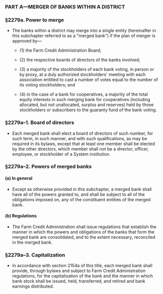 ### PART A—MERGER OF BANKS WITHIN A DISTRICT

### §2279a. Power to merge
* The banks within a district may merge into a single entity (hereinafter in this subchapter referred to as a "merged bank") if the plan of merger is approved by—

  * (1) the Farm Credit Administration Board;

  * (2) the respective boards of directors of the banks involved;

  * (3) a majority of the stockholders of each bank voting, in person or by proxy, at a duly authorized stockholders' meeting with each association entitled to cast a number of votes equal to the number of its voting stockholders; and

  * (4) in the case of a bank for cooperatives, a majority of the total equity interests in such merging bank for cooperatives (including allocated, but not unallocated, surplus and reserves) held by those stockholders or subscribers to the guaranty fund of the bank voting.

### §2279a–1. Board of directors
* Each merged bank shall elect a board of directors of such number, for such term, in such manner, and with such qualifications, as may be required in its bylaws, except that at least one member shall be elected by the other directors, which member shall not be a director, officer, employee, or stockholder of a System institution.

### §2279a–2. Powers of merged banks
#### (a) In general
* Except as otherwise provided in this subchapter, a merged bank shall have all of the powers granted to, and shall be subject to all of the obligations imposed on, any of the constituent entities of the merged bank.

#### (b) Regulations
* The Farm Credit Administration shall issue regulations that establish the manner in which the powers and obligations of the banks that form the merged bank are consolidated, and to the extent necessary, reconciled in the merged bank.

### §2279a–3. Capitalization
* In accordance with section 2154a of this title, each merged bank shall provide, through bylaws and subject to Farm Credit Administration regulations, for the capitalization of the bank and the manner in which bank stock shall be issued, held, transferred, and retired and bank earnings distributed.